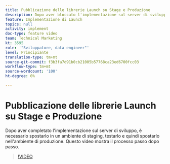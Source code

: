 ```yaml
---
title: Pubblicazione delle librerie Launch su Stage e Produzione
description: Dopo aver bloccato l'implementazione sul server di sviluppo, devi spostarla in un ambiente di staging, testarla e quindi spostarla nell'ambiente di produzione. Questo video mostra il processo passo dopo passo.
feature: Implementazione di Launch
topics: null
activity: implement
doc-type: feature video
team: Technical Marketing
kt: 3595
role: '"Sviluppatore, data engineer"'
level: Principiante
translation-type: tm+mt
source-git-commit: f3b3fa7d91b0cb21005b57768ca23ed6700fcc03
workflow-type: tm+mt
source-wordcount: '100'
ht-degree: 0%

---
```



# Pubblicazione delle librerie Launch su Stage e Produzione

Dopo aver completato l&#39;implementazione sul server di sviluppo, è necessario spostarlo in un ambiente di staging, testarlo e quindi spostarlo nell&#39;ambiente di produzione. Questo video mostra il processo passo dopo passo.

>[!VIDEO](https://video.tv.adobe.com/v/28777/?quality=12)

